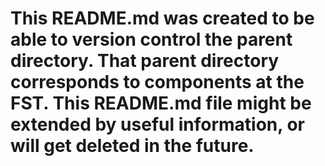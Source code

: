 # This README.md was created to be able to version control the parent directory. That parent directory corresponds to components at the FST. This README.md file might be extended by useful information, or will get deleted in the future.
